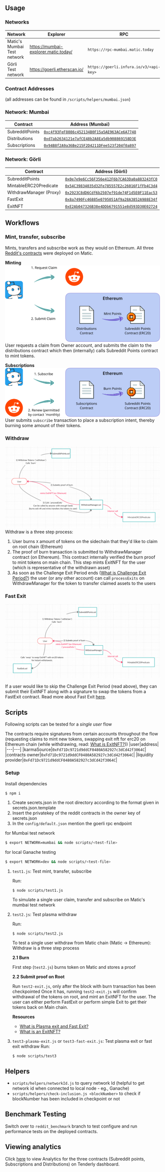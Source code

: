 ## Usage

### Networks
|Network|Explorer|RPC|
|---|---|---|
|Matic's Mumbai Test network|https://mumbai-explorer.matic.today/|`https://rpc-mumbai.matic.today`|
|Görli Test network|https://goerli.etherscan.io/|`https://goerli.infura.io/v3/<api-key>`|

### Contract Addresses
(all addresses can be found in `/scripts/helpers/mumbai.json`)
### Network: Mumbai 
|Contract|Address (Mumbai)|
|---|---|
|SubredditPoints|[`0xc4f93FeF8086c452134B0F15a5AE963ACe6A7748`](https://mumbai-explorer.matic.today/address/0xc4f93FeF8086c452134B0F15a5AE963ACe6A7748/transactions)|
|Distributions|[`0xd7ab2634121e7afCE48b2A8Ea5db908869158D3E`](https://mumbai-explorer.matic.today/address/0xd7ab2634121e7afCE48b2A8Ea5db908869158D3E/transactions)|
|Subscriptions|[`0x94B8f2A9a36Be215F2D4211DFee523f204f0a897`](https://mumbai-explorer.matic.today/address/0x94B8f2A9a36Be215F2D4211DFee523f204f0a897/transactions)|
### Network: Görli
|Contract|Address (Görli)|
|---|---|
|SubredditPoints|[`0x0e7e9e6Cc56F356e412F6b7CA63Da0a883243fC0`](https://goerli.etherscan.io/address/0x0e7e9e6Cc56F356e412F6b7CA63Da0a883243fC0)|
|MintableERC20Predicate|[`0x54C39834035d32Fe785557E2c26016F1fFb4C3d4`](https://goerli.etherscan.io/address/0x54C39834035d32Fe785557E2c26016F1fFb4C3d4)|
|WithdrawManager (Proxy)|[`0x2923C8dD6Cdf6b2507ef91de74F1d5E0F11Eac53`](https://goerli.etherscan.io/address/0x2923C8dD6Cdf6b2507ef91de74F1d5E0F11Eac53)|
|FastExit|[`0x8a7490Fc46885e0795051Af9a28A3852A988E34f`](https://goerli.etherscan.io/address/0x8a7490Fc46885e0795051Af9a28A3852A988E34f)|
|ExitNFT|[`0xE2Ab047326B38e4DDb6791551e8d593D30E02724`](https://goerli.etherscan.io/address/0xE2Ab047326B38e4DDb6791551e8d593D30E02724)|

## Workflows
### Mint, transfer, subscribe
Mints, transfers and subscribe work as they would on Ethereum. All three [Reddit's contracts](./contracts/) were deployed on Matic.

**Minting**
![](docs/images/lunpaj18mp551.png)
User requests a claim from Owner account, and submits the claim to the distributions contract which then (internally) calls Subreddit Points contract to mint tokens.


**Subscriptions**
![](docs/images/bqnvt50amp551.png)
User submits `subscribe` transaction to place a subscription intent, thereby burning some amount of their tokens.


### Withdraw
![](docs/images/Screenshot%202020-07-27%20at%205.57.14%20PM.png)
Withdraw is a three step process:

1. User burns `X` amount of tokens on the sidechain that they'd like to claim on root chain (Ethereum)
2. The proof of burn transaction is submitted to WithdrawManager contract (on Ethereum). This contract internally verified the burn proof to mint tokens on main chain. This step mints ExitNFT for the user (which is representative of the withdrawn asset)
3. As soon as the Challenge Exit Period ends ([What is Challenge Exit Period?](/docs/withdraw.md)) the user (or any other account) can call `processExits` on WithdrawManager for the token to transfer claimed assets to the users
   
### Fast Exit
![](docs/images/Screenshot%202020-07-27%20at%205.56.49%20PM.png)

If a user would like to skip the Challenge Exit Period (read above), they can submit their ExitNFT along with a signature to swap the tokens from a FastExit contract. Read more about Fast Exit [here](/docs/withdraw.md).



## Scripts

Following scripts can be tested for a *single user* flow

The contracts require signatures from certain accounts throughout the flow (requesting claims to mint new tokens, swapping exit nft for erc20 on Ethereum chain (while withdrawing, read: [What is ExitNFT?](docs/withdraw.md)))
|user|address|
|---|---|
|karmaSource|`0xFd71Dc9721d9ddCF0480A582927c3dCd42f3064C`|
|contracts owner|`0xFd71Dc9721d9ddCF0480A582927c3dCd42f3064C`|
|liquidity provider|`0xFd71Dc9721d9ddCF0480A582927c3dCd42f3064C`|


### Setup

Install dependencies
```bash
$ npm i
```

1. Create secrets.json in the root directory according to the format given in secrets.json.template </br>
2. Insert the privatekey of the reddit contracts in the owner key of secrets.json
3. In the `config/default.json` mention the goerli rpc endpoint 

for Mumbai test network
```bash
$ export NETWORK=mumbai && node scripts/<test-file>
```

for local Ganache testing
```bash
$ export NETWORK=dev && node scripts/<test-file>
```


1. `test1.js`: Test mint, transfer, subscribe
   
   Run:
   ```
   $ node scripts/test1.js
   ```
   To simulate a single user claim, transfer and subscribe on Matic's mumbai test network
2. `test2.js`: Test plasma withdraw
   
   Run:
   ```
   $ node scripts/test2.js
   ```
   To test a single user withdraw from Matic chain (Matic -> Ethereum): Withdraw is a three step process
   
   **2.1 Burn**

   First step (`test2.js`) burns token on Matic and stores a proof
   
   **2.2 Submit proof on Root**

   Run `test2-exit.js`, only after the block with burn transaction has been checkpointed
   Once it has, running `test2-exit.js` will confirm withdrawal of the tokens on root, and mint an ExitNFT for the user. The user can either perform FastExit or perform simple Exit to get their tokens back on Main chain.

   **Resources**
   - [What is Plasma exit and Fast Exit?](/docs/withdraw.md)
   - [What is an ExitNFT?](/docs/withdraw.md)

3. `test3-plasma-exit.js` or `test3-fast-exit.js`: Test plasma exit or fast exit withdraw
   Run: 
   ```
   $ node scripts/test3
   ```

## Helpers
- `scripts/helpers/networkId.js` to query network Id (helpful to get network id when connected to local node - eg., Ganache)
- `scripts/helpers/check-inclusion.js <blockNumber>` to check if blockNumber has been included in checkpoint or not 

## Benchmark Testing

Switch over to `reddit_benchmark` branch to test configure and run performance tests on the deployed contracts.

## Viewing analytics

Click [here](https://dashboard.tenderly.co/public/angela/reddit/analytics/) to view Analytics for the three contracts (Subreddit points, Subscriptions and Distributions) on Tenderly dashboard.
